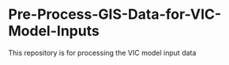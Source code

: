 # Pre-Process-GIS-Data-for-VIC-Model-Inputs
This repository is for processing the VIC model input data
